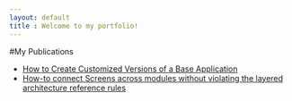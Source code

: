 ```yaml
---
layout: default
title : Welcome to my portfolio!
---
```

#My Publications
* [How to Create Customized Versions of a Base Application](HowToDynamicallyImportTheCustomizedProductThemeInTheBaseProduct.html)
* [How-to connect Screens across modules without violating the layered architecture reference rules](HowTo_connect_Screens_across_modules_without_violating_the_layered_architecture_reference_rules_in_OutSystems_11.md)
